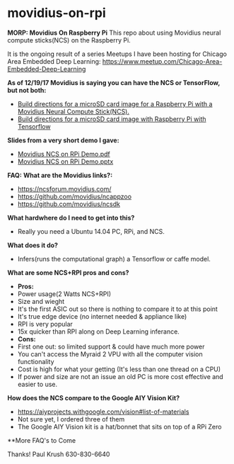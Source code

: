 # movidius-on-rpi

**MORP:  Movidius On Raspberry Pi**
This repo about using Movidius neural compute sticks(NCS) on the Raspberry Pi.

It is the ongoing result of a series Meetups I have been hosting for Chicago Area Embedded Deep Learning:
https://www.meetup.com/Chicago-Area-Embedded-Deep-Learning


**As of 12/19/17 Movidius is saying you can have the NCS or TensorFlow, but not both:**
* [Build directions for a microSD card image for a Raspberry Pi with a Movidius Neural Compute Stick(NCS).](build.md)
* [Build directions for a microSD card image with Raspberry Pi with Tensorflow](tensorflow_build.md)

**Slides from a very short demo I gave:**
* [Movidius NCS on RPi Demo.pdf](movidius_ncs_on_rpi_demo.pdf)
* [Movidius NCS on RPi Demo.pptx](movidius_ncs_on_rpi_demo.pptx)

**FAQ:**
**What are the Movidius links?:**
* https://ncsforum.movidius.com/
* https://github.com/movidius/ncappzoo
* https://github.com/movidius/ncsdk

**What hardwhere do I need to get into this?**
* Really you need a Ubuntu 14.04 PC, RPi, and NCS.

**What does it do?**
* Infers(runs the computational graph) a Tensorflow or caffe model.

**What are some NCS+RPI pros and cons?**
* **Pros:**
* Power usage(2 Watts NCS+RPI)
* Size and wieght 
* It's the first ASIC out so there is nothing to compare it to at this point
* It's true edge device (no internet needed & appliance like) 
* RPI is very popular
* 15x quicker than RPI along on Deep Learning inferance.
* **Cons:**
* First one out: so limited support & could have much more power
* You can't access the Myraid 2 VPU with all the computer vision functionality
* Cost is high for what your getting (It's less than one thread on a CPU) 
* If power and size are not an issue an old PC is more cost effective and easier to use. 


**How does the NCS compare to the Google AIY Vision Kit?**
* https://aiyprojects.withgoogle.com/vision#list-of-materials
* Not sure yet, I ordered three of them
* The Google AIY Vision kit is a hat/bonnet that sits on top of a RPi Zero

**More FAQ's to Come


Thanks!
Paul Krush
630-830-6640


